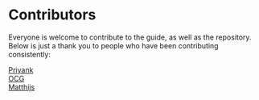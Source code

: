 # Contributors  
  
Everyone is welcome to contribute to the guide, as well as the repository. Below is just a thank you to people who have been contributing consistently:

[Priyank](https://github.com/rdlrt)  
[OCG](https://github.com/oldcryptogeek)  
[Matthijs](https://github.com/matthijs-aeon)  
